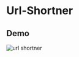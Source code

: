 # Url-Shortner

## Demo

![url shortner](https://user-images.githubusercontent.com/79316576/134844860-484e0e82-6c24-4cfe-b655-69961928b66c.png)

